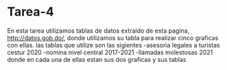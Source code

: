 # Tarea-4
En esta tarea utilizamos tablas de datos extraido de esta pagina, http://datos.gob.do/, donde utilizamos su tabla para realizar cinco graficas con ellas.
las tablas que utilize son las sigientes
-asesoria legales a turistas cestur 2020
-nomina nivel central 2017-2021
-llamadas molestosas 2021
donde en cada una de ellas estan sus dos graficas y sus tablas
